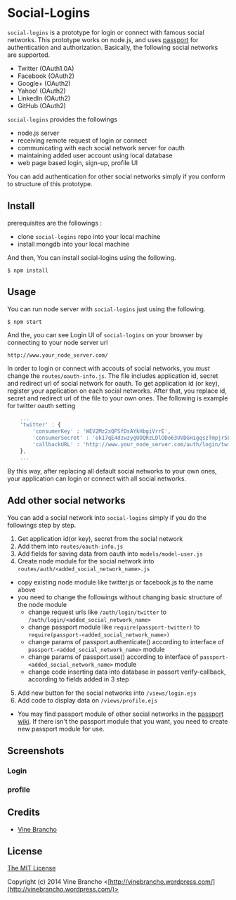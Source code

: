 Social-Logins
=============

`social-logins` is a prototype for login or connect with famous social networks. This prototype works on node.js, and uses [passport](http://https://github.com/jaredhanson/passport) for authentication and authorization. Basically, the following social networks are supported.

 - Twitter (OAuth1.0A)
 - Facebook (OAuth2)
 - Google+ (OAuth2)
 - Yahoo! (OAuth2)
 - LinkedIn (OAuth2)
 - GitHub (OAuth2)

`social-logins` provides the followings
 - node.js server
  - receiving remote request of login or connect
  - communicating with each social network server for oauth
  - maintaining added user account using local database
 - web page based login, sign-up, profile UI

You can add authentication for other social networks simply if you conform to structure of this prototype.


## Install
prerequisites are the followings :

 - clone `social-logins` repo into your local machine
 - install mongdb into your local machine

And then, You can install social-logins using the following.

    $ npm install
  
## Usage
You can run node server with `social-logins` just using the following.

    $ npm start

And the, you can see Login UI of `social-logins` on your browser by connecting to your node server url

    http://www.your_node_server.com/
    
In order to login or connect with accouts of social networks, you *must* change the `routes/oauth-info.js`. The file includes application id, secret and redirect url of social network for oauth. To get application id (or key), register your application on each social networks. After that, you replace id, secret and redirect url of the file to your own ones. The following is example for twitter oauth setting
    
``` javascript
    ...
    'twitter' : {
        'consumerKey' : 'WEV2Mz2xQPSfDsAYkHbgiVrrE',
        'consumerSecret' : 'ok17qE4dzwzygUOQRzLDlODo63UVDGHigqszTmpjr5LEF0UC1p',
        'callbackURL' : 'http://www.your_node_server.com/auth/login/twitter/callback'
    },
    ...
```

By this way, after replacing all default social networks to your own ones, your application can login or connect with all social networks. 

## Add other social networks
You can add a social network into `social-logins` simply if you do the followings step by step.

1. Get application id(or key), secret from the social network
2. Add them into `routes/oauth-info.js`
3. Add fields for saving data from oauth into `models/model-user.js`
4. Create node module for the social network into `routes/auth/<added_social_network_name>.js`
  - copy existing node module like twitter.js or facebook.js to the name above
  - you need to change the followings without changing basic structure of the node module
    - change request urls like `/auth/login/twitter` to `/auth/login/<added_social_network_name>`
    - change passport module like `require(passport-twitter)` to `require(passport-<added_social_network_name>)`
    - change params of passport.authenticate() according to interface of `passport-<added_social_network_name>` module
    - change params of passport.use() according to interface of `passport-<added_social_network_name>` module
    - change code inserting data into database in passort verify-callback, according to fields added in 3 step
5. Add new button for the social networks into `/views/login.ejs`
6. Add code to display data on `/views/profile.ejs`

* You may find passport module of other social networks in the [passport wiki](https://github.com/jaredhanson/passport/wiki/Strategies). If there isn't the passport module that you want, you need to create new passport module for use.

## Screenshots
### Login

### profile

## Credits

  - [Vine Brancho](http://github.com/vinebrancho)

## License

[The MIT License](http://opensource.org/licenses/MIT)

Copyright (c) 2014 Vine Brancho <[http://vinebrancho.wordpress.com/](http://vinebrancho.wordpress.com/)>
